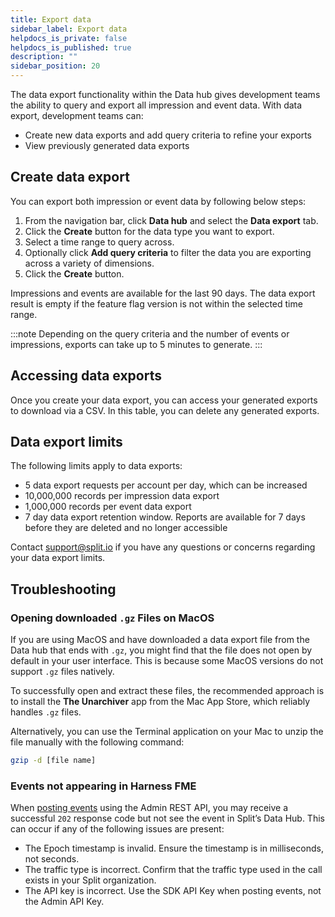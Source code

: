 ```yaml
---
title: Export data
sidebar_label: Export data
helpdocs_is_private: false
helpdocs_is_published: true
description: ""
sidebar_position: 20
---
```


<p>
  <button hidden style={{borderRadius:'8px', border:'1px', fontFamily:'Courier New', fontWeight:'800', textAlign:'left'}}> help.split.io link: https://help.split.io/hc/en-us/articles/360048120112-Export-data </button>
</p>

The data export functionality within the Data hub gives development teams the ability to query and export all impression and event data. With data export, development teams can:

* Create new data exports and add query criteria to refine your exports
* View previously generated data exports

## Create data export 

You can export both impression or event data by following below steps: 

1. From the navigation bar, click **Data hub** and select the **Data export** tab.
2. Click the **Create** button for the data type you want to export.
3. Select a time range to query across.
4. Optionally click **Add query criteria** to filter the data you are exporting across a variety of dimensions.
5. Click the **Create** button.

Impressions and events are available for the last 90 days. The data export result is empty if the feature flag version is not within the selected time range.

:::note
Depending on the query criteria and the number of events or impressions, exports can take up to 5 minutes to generate.
:::

## Accessing data exports 

Once you create your data export, you can access your generated exports to download via a CSV. In this table, you can delete any generated exports.   

## Data export limits 

The following limits apply to data exports:

* 5 data export requests per account per day, which can be increased 
* 10,000,000 records per impression data export
* 1,000,000 records per event data export
* 7 day data export retention window. Reports are available for 7 days before they are deleted and no longer accessible

Contact [support@split.io](emailto:support@split.io) if you have any questions or concerns regarding your data export limits.

## Troubleshooting

### Opening downloaded `.gz` Files on MacOS

If you are using MacOS and have downloaded a data export file from the Data hub that ends with `.gz`, you might find that the file does not open by default in your user interface. This is because some MacOS versions do not support `.gz` files natively.

To successfully open and extract these files, the recommended approach is to install the **The Unarchiver** app from the Mac App Store, which reliably handles `.gz` files.

Alternatively, you can use the Terminal application on your Mac to unzip the file manually with the following command:

```bash
gzip -d [file name]
```

### Events not appearing in Harness FME

When [posting events](https://docs.split.io/reference/events-overview) using the Admin REST API, you may receive a successful `202` response code but not see the event in Split’s Data Hub. This can occur if any of the following issues are present:

- The Epoch timestamp is invalid. Ensure the timestamp is in milliseconds, not seconds.
- The traffic type is incorrect. Confirm that the traffic type used in the call exists in your Split organization.
- The API key is incorrect. Use the SDK API Key when posting events, not the Admin API Key.